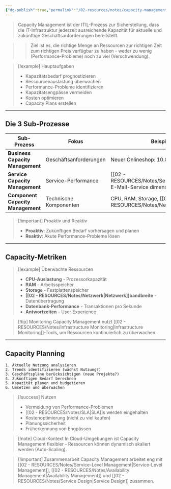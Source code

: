 ```yaml
---
{"dg-publish":true,"permalink":"/02-resources/notes/capacity-management/","tags":["informatik/management","GFN/LF06"],"noteIcon":"","updated":"2025-10-24T12:54:03.137+02:00"}
---
```



>Capacity Management ist der ITIL-Prozess zur Sicherstellung, dass die IT-Infrastruktur jederzeit ausreichende Kapazität für aktuelle und zukünftige Geschäftsanforderungen bereitstellt.

>>Ziel ist es, die richtige Menge an Ressourcen zur richtigen Zeit zum richtigen Preis verfügbar zu haben - weder zu wenig (Performance-Probleme) noch zu viel (Verschwendung).

>[!example] Hauptaufgaben
>- Kapazitätsbedarf prognostizieren
>- Ressourcenauslastung überwachen
>- Performance-Probleme identifizieren
>- Kapazitätsengpässe vermeiden
>- Kosten optimieren
>- Capacity Plans erstellen

---

## Die 3 Sub-Prozesse

|Sub-Prozess|Fokus|Beispiel|
|---|---|---|
|**Business Capacity Management**|Geschäftsanforderungen|Neuer Onlineshop: 10.000 User erwartet|
|**Service Capacity Management**|Service-Performance|[[02 - RESOURCES/Notes/Server\|Server]] für E-Mail-Service dimensionieren|
|**Component Capacity Management**|Technische Komponenten|CPU, RAM, Storage, [[02 - RESOURCES/Notes/Netzwerk\|Netzwerk]]|

>[!important] Proaktiv und Reaktiv
>- **Proaktiv**: Zukünftigen Bedarf vorhersagen und planen
>- **Reaktiv**: Akute Performance-Probleme lösen

---

## Capacity-Metriken

>[!example] Überwachte Ressourcen
>- **CPU-Auslastung** - Prozessorkapazität
>- **RAM** - Arbeitsspeicher
>- **Storage** - Festplattenspeicher
>- **[[02 - RESOURCES/Notes/Netzwerk\|Netzwerk]]bandbreite** - Datenübertragung
>- **Datenbank-Performance** - Transaktionen pro Sekunde
>- **Antwortzeiten** - User Experience

>[!tip] Monitoring
>Capacity Management nutzt [[02 - RESOURCES/Notes/Infrastructure Monitoring\|Infrastructure Monitoring]]-Tools, um Ressourcen kontinuierlich zu überwachen.

---

## Capacity Planning

```
1. Aktuelle Nutzung analysieren
2. Trends identifizieren (wächst Nutzung?)
3. Geschäftspläne berücksichtigen (neue Projekte?)
4. Zukünftigen Bedarf berechnen
5. Kapazität planen und budgetieren
6. Umsetzen und überwachen
```

>[!success] Nutzen
>- Vermeidung von Performance-Problemen
>- [[02 - RESOURCES/Notes/SLA\|SLA]]s werden eingehalten
>- Kostenoptimierung (nicht zu viel kaufen)
>- Planungssicherheit
>- Früherkennung von Engpässen

>[!note] Cloud-Kontext
>In Cloud-Umgebungen ist Capacity Management flexibler - Ressourcen können dynamisch skaliert werden (Auto-Scaling).

>[!important] Zusammenarbeit
>Capacity Management arbeitet eng mit [[02 - RESOURCES/Notes/Service-Level Management\|Service-Level Management]], [[02 - RESOURCES/Notes/Availability Management\|Availability Management]] und [[02 - RESOURCES/Notes/Service Design\|Service Design]] zusammen.
